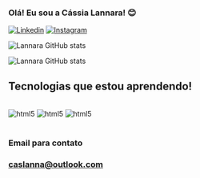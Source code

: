 ### Olá! Eu sou a Cássia Lannara! 😊
 
 [![Linkedin](https://img.shields.io/badge/LinkedIn-0077B5?style=for-the-badge&logo=linkedin&logoColor=white)](https://www.linkedin.com/in/c%C3%A1ssia-lannara-silva-santos-1b19901b0/)
[![Instagram](https://img.shields.io/badge/Instagram-E4405F?style=for-the-badge&logo=instagram&logoColor=white)](https://www.instagram.com/lannara.dev/)


![Lannara GitHub stats](https://github-readme-stats.vercel.app/api?username=caslanna&show_icons=true&theme=radical)

![Lannara GitHub stats](https://github-readme-stats.vercel.app/api/top-langs/?username=caslanna&theme=radical)



## Tecnologias que estou aprendendo!

<div style="display: inline_block"><br/>
<img aling="center" alt="html5" src="https://img.shields.io/badge/HTML5-E34F26?style=for-the-badge&logo=html5&logoColor=white"/> 

<img aling="center" alt="html5" src="https://img.shields.io/badge/CSS3-1572B6?style=for-the-badge&logo=css3&logoColor=white"/> 

<img aling="center" alt="html5" src="https://img.shields.io/badge/JavaScript-323330?style=for-the-badge&logo=javascript&logoColor=F7DF1E"/> 

</div><br>

### Email para contato
### caslanna@outlook.com

